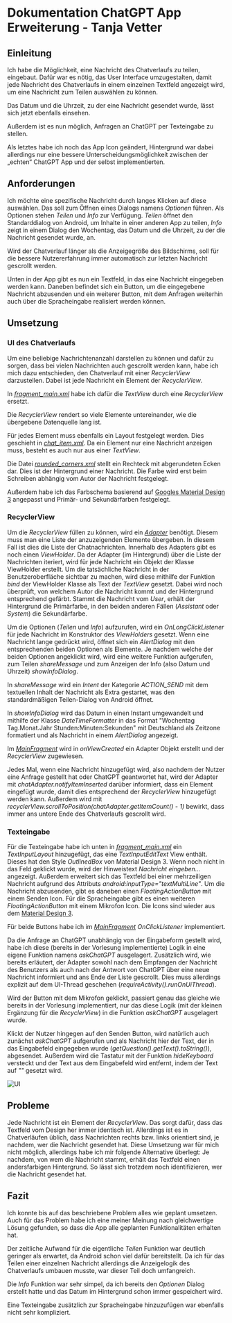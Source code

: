 
# Dokumentation ChatGPT App Erweiterung - Tanja Vetter

## Einleitung
Ich habe die Möglichkeit, eine Nachricht des Chatverlaufs zu teilen, eingebaut. Dafür war es nötig, das User Interface umzugestalten, damit jede Nachricht des Chatverlaufs in einem einzelnen Textfeld angezeigt wird, um eine Nachricht zum Teilen auswählen zu können.

Das Datum und die Uhrzeit, zu der eine Nachricht gesendet wurde, lässt sich jetzt ebenfalls einsehen.

Außerdem ist es nun möglich, Anfragen an ChatGPT per Texteingabe zu stellen.

Als letztes habe ich noch das App Icon geändert, Hintergrund war dabei allerdings nur eine bessere Unterscheidungsmöglichkeit zwischen der „echten“ ChatGPT App und der selbst implementierten.

## Anforderungen
Ich möchte eine spezifische Nachricht durch langes Klicken auf diese auswählen. Das soll zum Öffnen eines Dialogs namens *Optionen* führen. Als Optionen stehen *Teilen* und *Info* zur Verfügung. *Teilen* öffnet den Standarddialog von Android, um Inhalte in einer anderen App zu teilen, *Info* zeigt in einem Dialog den Wochentag, das Datum und die Uhrzeit, zu der die Nachricht gesendet wurde, an.

Wird der Chatverlauf länger als die Anzeigegröße des Bildschirms, soll für die bessere Nutzererfahrung immer automatisch zur letzten Nachricht gescrollt werden.

Unten in der App gibt es nun ein Textfeld, in das eine Nachricht eingegeben werden kann. Daneben befindet sich ein Button, um die eingegebene Nachricht abzusenden und ein weiterer Button, mit dem Anfragen weiterhin auch über die Spracheingabe realisiert werden können.

## Umsetzung

### UI des Chatverlaufs
Um eine beliebige Nachrichtenanzahl darstellen zu können und dafür zu sorgen, dass bei vielen Nachrichten auch gescrollt werden kann, habe ich mich dazu entschieden, den Chatverlauf mit einer *RecyclerView* darzustellen. Dabei ist jede Nachricht ein Element der *RecyclerView*.

In [*fragment_main.xml*](https://github.com/tanjavetter04/app_entwicklung_BFAX422A/blob/app_extension/app/src/main/res/layout/fragment_main.xml) habe ich dafür die *TextView* durch eine *RecyclerView* ersetzt.

Die *RecyclerView* rendert so viele Elemente untereinander, wie die übergebene Datenquelle lang ist.

Für jedes Element muss ebenfalls ein Layout festgelegt werden. Dies geschieht in [*chat_item.xml*](https://github.com/tanjavetter04/app_entwicklung_BFAX422A/blob/app_extension/app/src/main/res/layout/chat_item.xml). Da ein Element nur eine Nachricht anzeigen muss, besteht es auch nur aus einer *TextView*.

Die Datei [*rounded_corners.xml*](https://github.com/tanjavetter04/app_entwicklung_BFAX422A/blob/app_extension/app/src/main/res/drawable/rounded_corners.xml) stellt ein Rechteck mit abgerundeten Ecken dar. Dies ist der Hintergrund einer Nachricht. Die Farbe wird erst beim Schreiben abhängig vom Autor der Nachricht festgelegt.

Außerdem habe ich das Farbschema basierend auf [Googles Material Design 3](https://m3.material.io/) angepasst und Primär- und Sekundärfarben festgelegt.

### RecyclerView
Um die *RecyclerView* füllen zu können, wird ein [*Adapter*](https://github.com/tanjavetter04/app_entwicklung_BFAX422A/blob/app_extension/app/src/main/java/de/fhdw/app_entwicklung/chatgpt/model/ChatAdapter.java) benötigt. Diesem muss man eine Liste der anzuzeigenden Elemente übergeben. In diesem Fall ist dies die Liste der Chatnachrichten. Innerhalb des Adapters gibt es noch einen *ViewHolder*. Da der Adapter (im Hintergrund) über die Liste der Nachrichten iteriert, wird für jede Nachricht ein Objekt der Klasse ViewHolder erstellt. Um die tatsächliche Nachricht in der Benutzeroberfläche sichtbar zu machen, wird diese mithilfe der Funktion *bind* der ViewHolder Klasse als Text der *TextView* gesetzt. Dabei wird noch überprüft, von welchem Autor die Nachricht kommt und der Hintergrund entsprechend gefärbt. Stammt die Nachricht vom *User*, erhält der Hintergrund die Primärfarbe, in den beiden anderen Fällen (*Assistant* oder *System*) die Sekundärfarbe.

Um die Optionen (*Teilen* und *Info*) aufzurufen, wird ein *OnLongClickListener* für jede Nachricht im Konstruktor des *ViewHolders* gesetzt. Wenn eine Nachricht lange gedrückt wird, öffnet sich ein *AlertDialog* mit den entsprechenden beiden Optionen als Elemente. Je nachdem welche der beiden Optionen angeklickt wird, wird eine weitere Funktion aufgerufen, zum Teilen *shareMessage* und zum Anzeigen der Info (also Datum und Uhrzeit) *showInfoDialog*.

In *shareMessage* wird ein *Intent* der Kategorie *ACTION_SEND* mit dem textuellen Inhalt der Nachricht als Extra gestartet, was den standardmäßigen Teilen-Dialog von Android öffnet.

In *showInfoDialog* wird das Datum in einen Instant umgewandelt und mithilfe der Klasse *DateTimeFormatter* in das Format "Wochentag Tag.Monat.Jahr Stunden:Minuten:Sekunden" mit Deutschland als Zeitzone formatiert und als Nachricht in einem *AlertDialog* angezeigt.

Im [*MainFragment*](https://github.com/tanjavetter04/app_entwicklung_BFAX422A/blob/app_extension/app/src/main/java/de/fhdw/app_entwicklung/chatgpt/MainFragment.java) wird in *onViewCreated* ein Adapter Objekt erstellt und der *RecyclerView* zugewiesen.

Jedes Mal, wenn eine Nachricht hinzugefügt wird, also nachdem der Nutzer eine Anfrage gestellt hat oder ChatGPT geantwortet hat, wird der Adapter mit *chatAdapter.notifyItemInserted* darüber informiert, dass ein Element eingefügt wurde, damit dies entsprechend der *RecyclerView* hinzugefügt werden kann. Außerdem wird mit *recyclerView.scrollToPosition(chatAdapter.getItemCount() - 1)* bewirkt, dass immer ans untere Ende des Chatverlaufs gescrollt wird.

### Texteingabe
Für die Texteingabe habe ich unten in [*fragment_main.xml*](https://github.com/tanjavetter04/app_entwicklung_BFAX422A/blob/app_extension/app/src/main/res/layout/fragment_main.xml) ein *TextInputLayout* hinzugefügt, das eine *TextInputEditText* View enthält. Dieses hat den Style *OutlinedBox* von Material Design 3. Wenn noch nicht in das Feld geklickt wurde, wird der Hinweistext *Nachricht eingeben...* angezeigt. Außerdem erweitert sich das Textfeld bei einer mehrzeiligen Nachricht aufgrund des Attributs *android:inputType="textMultiLine"*. Um die Nachricht abzusenden, gibt es daneben einen *FloatingActionButton* mit einem Senden Icon. Für die Spracheingabe gibt es einen weiteren *FloatingActionButton* mit einem Mikrofon Icon. Die Icons sind wieder aus dem [Material Design 3](https://fonts.google.com/icons).

Für beide Buttons habe ich im [*MainFragment*](https://github.com/tanjavetter04/app_entwicklung_BFAX422A/blob/app_extension/app/src/main/java/de/fhdw/app_entwicklung/chatgpt/MainFragment.java) *OnClickListener* implementiert.

Da die Anfrage an ChatGPT unabhängig von der Eingabeform gestellt wird, habe ich diese (bereits in der Vorlesung implementierte) Logik in eine eigene Funktion namens *askChatGPT* ausgelagert. Zusätzlich wird, wie bereits erläutert, der Adapter sowohl nach dem Empfangen der Nachricht des Benutzers als auch nach der Antwort von ChatGPT über eine neue Nachricht informiert und ans Ende der Liste gescrollt. Dies muss allerdings explizit auf dem UI-Thread geschehen (*requireActivity().runOnUiThread*).

Wird der Button mit dem Mikrofon geklickt, passiert genau das gleiche wie bereits in der Vorlesung implementiert, nur das diese Logik (mit der kleinen Ergänzung für die *RecyclerView*) in die Funktion *askChatGPT* ausgelagert wurde.

Klickt der Nutzer hingegen auf den Senden Button, wird natürlich auch zunächst *askChatGPT* aufgerufen und als Nachricht hier der Text, der in das Eingabefeld eingegeben wurde (*getQuestion().getText().toString()*), abgesendet. Außerdem wird die Tastatur mit der Funktion *hideKeyboard* versteckt und der Text aus dem Eingabefeld wird entfernt, indem der Text auf *""* gesetzt wird.

![UI](https://github.com/tanjavetter04/app_entwicklung_BFAX422A/assets/126447698/b74da733-e0a9-4abb-ba89-066e1db74c00)

## Probleme
Jede Nachricht ist ein Element der *RecyclerView*. Das sorgt dafür, dass das Textfeld vom Design her immer identisch ist. Allerdings ist es in Chatverläufen üblich, dass Nachrichten rechts bzw. links orientiert sind, je nachdem, wer die Nachricht gesendet hat. Diese Umsetzung war für mich nicht möglich, allerdings habe ich mir folgende Alternative überlegt: Je nachdem, von wem die Nachricht stammt, erhält das Textfeld einen andersfarbigen Hintergrund. So lässt sich trotzdem noch identifizieren, wer die Nachricht gesendet hat.

## Fazit
Ich konnte bis auf das beschriebene Problem alles wie geplant umsetzen. Auch für das Problem habe ich eine meiner Meinung nach gleichwertige Lösung gefunden, so dass die App alle geplanten Funktionalitäten erhalten hat.

Der zeitliche Aufwand für die eigentliche *Teilen* Funktion war deutlich geringer als erwartet, da Android schon viel dafür bereitstellt. Da ich für das Teilen einer einzelnen Nachricht allerdings die Anzeigelogik des Chatverlaufs umbauen musste, war dieser Teil doch umfangreich.

Die *Info* Funktion war sehr simpel, da ich bereits den *Optionen* Dialog erstellt hatte und das Datum im Hintergrund schon immer gespeichert wird.

Eine Texteingabe zusätzlich zur Spracheingabe hinzuzufügen war ebenfalls nicht sehr kompliziert.
